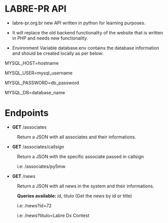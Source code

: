 # LABRE-PR API

- labre-pr.org.br new API written in python for learning purposes.

- It will replace the old backend functionality of the website that is written in PHP and needs new functionality.

- Environment Variable database.env contains the database information and should be created locally as per below:

MYSQL_HOST=hostname

MYSQL_USER=mysql_username

MYSQL_PASSWORD=db_password

MYSQL_DB=database_name

# Endpoints

- **GET** /associates

&ensp;&ensp;&ensp;&ensp;&ensp; Return a JSON with all associates and their informations.

- **GET** /associates/callsign

&ensp;&ensp;&ensp;&ensp;&ensp; Return a JSON with the specific associate passed in callsign

&ensp;&ensp;&ensp;&ensp;&ensp; i.e: /associates/py5mw

- **GET** /news

&ensp;&ensp;&ensp;&ensp;&ensp; Return a JSON with all news in the system and their informations.

&ensp;&ensp;&ensp;&ensp;&ensp; **Queries available:** id, titulo (Get the news by id or title)

&ensp;&ensp;&ensp;&ensp;&ensp; i.e: /news?id=72

&ensp;&ensp;&ensp;&ensp;&ensp; i.e: /news?titulo=Labre Dx Contest
